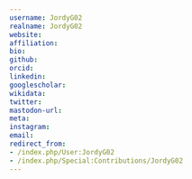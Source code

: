 ```yaml
---
username: JordyG02
realname: JordyG02
website: 
affiliation: 
bio: 
github: 
orcid: 
linkedin: 
googlescholar: 
wikidata: 
twitter: 
mastodon-url: 
meta:
instagram:
email:
redirect_from:
- /index.php/User:JordyG02
- /index.php/Special:Contributions/JordyG02
---
```

